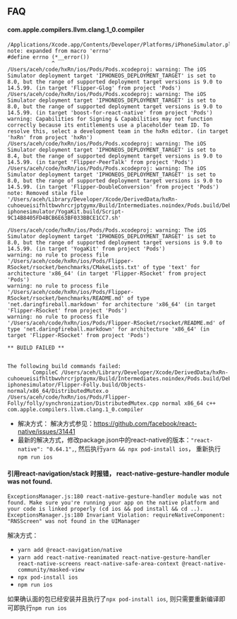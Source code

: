 ## FAQ
#### com.apple.compilers.llvm.clang.1_0.compiler

```shell
/Applications/Xcode.app/Contents/Developer/Platforms/iPhoneSimulator.platform/Developer/SDKs/iPhoneSimulator14.5.sdk/usr/include/sys/errno.h:81:15: note: expanded from macro 'errno'
#define errno (*__error())
              ^
/Users/aceh/code/hxRn/ios/Pods/Pods.xcodeproj: warning: The iOS Simulator deployment target 'IPHONEOS_DEPLOYMENT_TARGET' is set to 8.0, but the range of supported deployment target versions is 9.0 to 14.5.99. (in target 'Flipper-Glog' from project 'Pods')
/Users/aceh/code/hxRn/ios/Pods/Pods.xcodeproj: warning: The iOS Simulator deployment target 'IPHONEOS_DEPLOYMENT_TARGET' is set to 8.0, but the range of supported deployment target versions is 9.0 to 14.5.99. (in target 'boost-for-react-native' from project 'Pods')
warning: Capabilities for Signing & Capabilities may not function correctly because its entitlements use a placeholder team ID. To resolve this, select a development team in the hxRn editor. (in target 'hxRn' from project 'hxRn')
/Users/aceh/code/hxRn/ios/Pods/Pods.xcodeproj: warning: The iOS Simulator deployment target 'IPHONEOS_DEPLOYMENT_TARGET' is set to 8.4, but the range of supported deployment target versions is 9.0 to 14.5.99. (in target 'Flipper-PeerTalk' from project 'Pods')
/Users/aceh/code/hxRn/ios/Pods/Pods.xcodeproj: warning: The iOS Simulator deployment target 'IPHONEOS_DEPLOYMENT_TARGET' is set to 8.0, but the range of supported deployment target versions is 9.0 to 14.5.99. (in target 'Flipper-DoubleConversion' from project 'Pods')
note: Removed stale file '/Users/aceh/Library/Developer/Xcode/DerivedData/hxRn-cuhoeueisifhltbwvhrcrjptgymx/Build/Intermediates.noindex/Pods.build/Debug-iphonesimulator/YogaKit.build/Script-9C14B8405FD4BCB6E63BF033BBCE1CC7.sh'

/Users/aceh/code/hxRn/ios/Pods/Pods.xcodeproj: warning: The iOS Simulator deployment target 'IPHONEOS_DEPLOYMENT_TARGET' is set to 8.0, but the range of supported deployment target versions is 9.0 to 14.5.99. (in target 'YogaKit' from project 'Pods')
warning: no rule to process file '/Users/aceh/code/hxRn/ios/Pods/Flipper-RSocket/rsocket/benchmarks/CMakeLists.txt' of type 'text' for architecture 'x86_64' (in target 'Flipper-RSocket' from project 'Pods')
warning: no rule to process file '/Users/aceh/code/hxRn/ios/Pods/Flipper-RSocket/rsocket/benchmarks/README.md' of type 'net.daringfireball.markdown' for architecture 'x86_64' (in target 'Flipper-RSocket' from project 'Pods')
warning: no rule to process file '/Users/aceh/code/hxRn/ios/Pods/Flipper-RSocket/rsocket/README.md' of type 'net.daringfireball.markdown' for architecture 'x86_64' (in target 'Flipper-RSocket' from project 'Pods')

** BUILD FAILED **


The following build commands failed:
        CompileC /Users/aceh/Library/Developer/Xcode/DerivedData/hxRn-cuhoeueisifhltbwvhrcrjptgymx/Build/Intermediates.noindex/Pods.build/Debug-iphonesimulator/Flipper-Folly.build/Objects-normal/x86_64/DistributedMutex.o /Users/aceh/code/hxRn/ios/Pods/Flipper-Folly/folly/synchronization/DistributedMutex.cpp normal x86_64 c++ com.apple.compilers.llvm.clang.1_0.compiler
```

- 解决方式：
解决方式参见：https://github.com/facebook/react-native/issues/31441
- 最新的解决方式，修改package.json中的react-native的版本：`"react-native": "0.64.1",`, 然后执行`yarn && npx pod-install ios`， 重新执行`npm run ios`
  


#### 引用react-navigation/stack 时报错， react-native-gesture-handler module was not found.

```
ExceptionsManager.js:180 react-native-gesture-handler module was not found. Make sure you're running your app on the native platform and your code is linked properly (cd ios && pod install && cd ..).
ExceptionsManager.js:180 Invariant Violation: requireNativeComponent: "RNSScreen" was not found in the UIManager
```

解决方式：

- `yarn add @react-navigation/native`
- `yarn add react-native-reanimated react-native-gesture-handler react-native-screens react-native-safe-area-context @react-native-community/masked-view`
- `npx pod-install ios`
- `npm run ios`

如果确认面的包已经安装并且执行了`npx pod-install ios`, 则只需要重新编译即可即执行`npm run ios`


